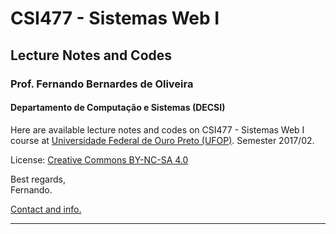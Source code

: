 # CSI477 - Sistemas Web I
## Lecture Notes and Codes
### **Prof. Fernando Bernardes de Oliveira**
#### Departamento de Computação e Sistemas (DECSI)

Here are available lecture notes and codes on CSI477 - Sistemas Web I course at [Universidade Federal de Ouro Preto (UFOP)](http://www.ufop.br). Semester 2017/02.

License: [Creative Commons BY-NC-SA 4.0](https://creativecommons.org/licenses/by-nc-sa/4.0/)

Best regards,  
Fernando.

[Contact and info.](https://sites.google.com/site/fboliveiraufop/)

--------------

